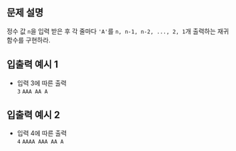 ## 문제 설명
정수 값 `n`을 입력 받은 후 각 줄마다 `'A'`를 `n, n-1, n-2, ..., 2, 1`개 출력하는 재귀 함수를 구현하라.

## 입출력 예시 1
- 입력 3에 따른 출력  
`3`
`
AAA
AA
A
`
## 입출력 예시 2
- 입력 4에 따른 출력  
`4`
`
AAAA
AAA
AA
A
`
